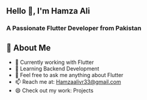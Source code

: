 
  
  ## Hello 👋, I'm Hamza Ali

### A Passionate Flutter Developer from Pakistan

## 💫 About Me


- 🔭 Currently working with Flutter
- 🌱 Learning Backend Development
- 💬 Feel free to ask me anything about Flutter
- 📫 Reach me at: Hamzaalivr33@gmail.com
- 😄 Check out my work: Projects


